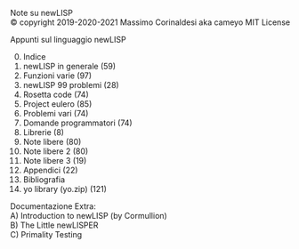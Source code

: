 Note su newLISP  
© copyright 2019-2020-2021 Massimo Corinaldesi aka cameyo
MIT License  
    
Appunti sul linguaggio newLISP  
  
00) Indice  
01) newLISP in generale (59)  
02) Funzioni varie (97)  
03) newLISP 99 problemi (28)  
04) Rosetta code (74)  
05) Project eulero (85)  
06) Problemi vari (74)  
07) Domande programmatori (74)  
08) Librerie (8)  
09) Note libere (80)  
10) Note libere 2 (80)  
11) Note libere 3 (19)  
12) Appendici (22)  
13) Bibliografia  
99) yo library (yo.zip) (121)  
  
Documentazione Extra:  
A) Introduction to newLISP (by Cormullion)  
B) The Little newLISPER  
C) Primality Testing  

